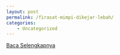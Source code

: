 ```yaml
---
layout: post
permalink: /firasat-mimpi-dikejar-lebah/
categories:
    - Uncategorized
---
```


[Baca Selengkapnya](/10)